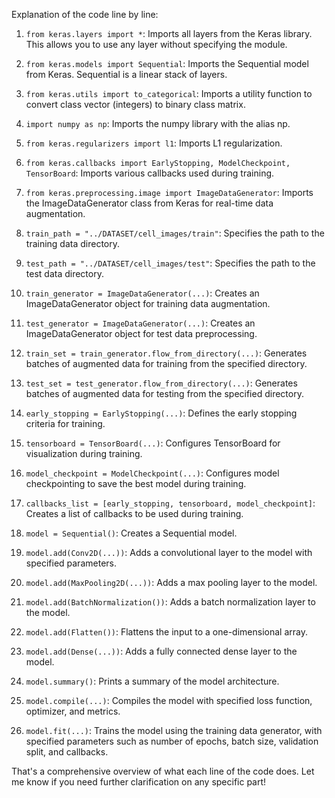 Explanation of the code line by line:

1. `from keras.layers import *`: Imports all layers from the Keras library. This allows you to use any layer without specifying the module.

2. `from keras.models import Sequential`: Imports the Sequential model from Keras. Sequential is a linear stack of layers.

3. `from keras.utils import to_categorical`: Imports a utility function to convert class vector (integers) to binary class matrix.

4. `import numpy as np`: Imports the numpy library with the alias np.

5. `from keras.regularizers import l1`: Imports L1 regularization.

6. `from keras.callbacks import EarlyStopping, ModelCheckpoint, TensorBoard`: Imports various callbacks used during training.

7. `from keras.preprocessing.image import ImageDataGenerator`: Imports the ImageDataGenerator class from Keras for real-time data augmentation.

8. `train_path = "../DATASET/cell_images/train"`: Specifies the path to the training data directory.

9. `test_path = "../DATASET/cell_images/test"`: Specifies the path to the test data directory.

10. `train_generator = ImageDataGenerator(...)`: Creates an ImageDataGenerator object for training data augmentation.

11. `test_generator = ImageDataGenerator(...)`: Creates an ImageDataGenerator object for test data preprocessing.

12. `train_set = train_generator.flow_from_directory(...)`: Generates batches of augmented data for training from the specified directory.

13. `test_set = test_generator.flow_from_directory(...)`: Generates batches of augmented data for testing from the specified directory.

14. `early_stopping = EarlyStopping(...)`: Defines the early stopping criteria for training.

15. `tensorboard = TensorBoard(...)`: Configures TensorBoard for visualization during training.

16. `model_checkpoint = ModelCheckpoint(...)`: Configures model checkpointing to save the best model during training.

17. `callbacks_list = [early_stopping, tensorboard, model_checkpoint]`: Creates a list of callbacks to be used during training.

18. `model = Sequential()`: Creates a Sequential model.

19. `model.add(Conv2D(...))`: Adds a convolutional layer to the model with specified parameters.

20. `model.add(MaxPooling2D(...))`: Adds a max pooling layer to the model.

21. `model.add(BatchNormalization())`: Adds a batch normalization layer to the model.

22. `model.add(Flatten())`: Flattens the input to a one-dimensional array.

23. `model.add(Dense(...))`: Adds a fully connected dense layer to the model.

24. `model.summary()`: Prints a summary of the model architecture.

25. `model.compile(...)`: Compiles the model with specified loss function, optimizer, and metrics.

26. `model.fit(...)`: Trains the model using the training data generator, with specified parameters such as number of epochs, batch size, validation split, and callbacks.

That's a comprehensive overview of what each line of the code does. Let me know if you need further clarification on any specific part!